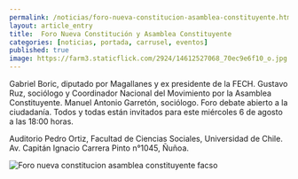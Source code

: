 ```yaml
---
permalink: /noticias/foro-nueva-constitucion-asamblea-constituyente.html
layout: article_entry
title:  Foro Nueva Constitución y Asamblea Constituyente
categories: [noticias, portada, carrusel, eventos]
published: true
image: https://farm3.staticflick.com/2924/14612527068_70ec9e6f10_o.jpg
---
```


Gabriel Boric, diputado por Magallanes y ex presidente de la FECH.
Gustavo Ruz, sociólogo y Coordinador Nacional del Movimiento por la Asamblea Constituyente.
Manuel Antonio Garretón, sociólogo.
Foro debate abierto a la ciudadanía. Todos y todas están invitados para este miércoles 6 de agosto a las 18:00 horas.

Auditorio Pedro Ortiz, Facultad de Ciencias Sociales, Universidad de Chile.
Av. Capitán Ignacio Carrera Pinto n°1045, Ñuñoa.

<img src="http://i.imgur.com/7FdzYVQ.jpg" title="Foro nueva constitucion asamblea constituyente facso" class="img-responsive">

